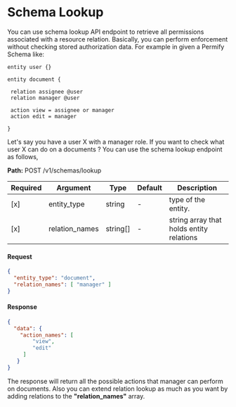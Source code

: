 # Schema Lookup

You can use schema lookup API endpoint to retrieve all permissions associated with a resource relation. Basically, you can perform enforcement without checking stored authorization data. For example in given a Permify Schema like:

```
entity user {}

entity document { 

 relation assignee @user  
 relation manager @user     
 
 action view = assignee or manager
 action edit = manager
 
}

```

Let's say you have a user X with a manager role. If you want to check what user X can do on a documents ? You can use the schema lookup endpoint as follows,

**Path:** POST /v1/schemas/lookup

| Required | Argument | Type | Default | Description |
|----------|----------|---------|---------|-------------------------------------------------------------------------------------------|
| [x]   | entity_type | string | - | type of the entity. 
| [x]   | relation_names | string[] | - | string array that holds entity relations |

#### Request

```json
{
  "entity_type": "document",
  "relation_names": [ "manager" ]
}
```

#### Response

```json
{
  "data": {
    "action_names": [ 
        "view",
        "edit"
     ]
   }
}
```

The response will return all the possible actions that manager can perform on documents. Also you can extend relation lookup as much as you want by adding relations to the **"relation_names"** array.